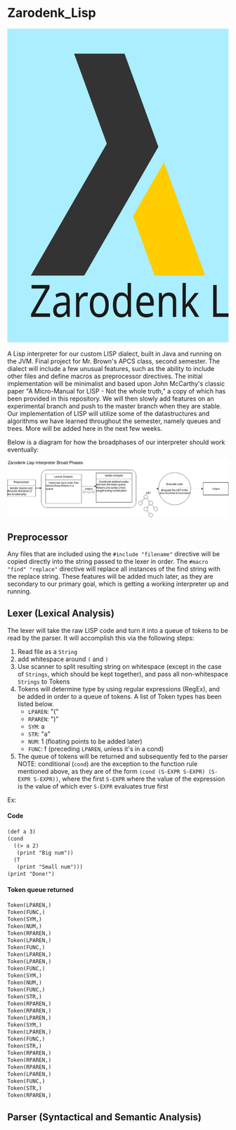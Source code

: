 # Zarodenk_Lisp  
![Alt logo](img/logoColor.svg "logo")

A Lisp interpreter for our custom LISP dialect, built in Java and running on the JVM.  Final project for Mr. Brown's APCS class, second semester. The dialect will include a few unusual features, such as the ability to include other files and define macros as preprocessor directives.  The initial implementation will be minimalist and based upon John McCarthy's classic paper "A Micro-Manual for LISP - Not the whole truth," a copy of which has been provided in this repository.  We will then slowly add features on an experimental branch and push to the master branch when they are stable.  Our implementation of LISP will utilize some of the datastructures and algorithms we have learned throughout the semester, namely queues and trees.  More will be added here in the next few weeks.

Below is a diagram for how the broadphases of our interpreter should work eventually:

![Alt ZLisp Broadphase](img/ZLispBroadDiagram.png "broadphase diagram")

## Preprocessor  
Any files that are included using the `#include "filename"` directive will be copied directly into the string passed to the lexer in order.  The `#macro "find" "replace"` directive will replace all instances of the find string with the replace string.  These features will be added much later, as they are secondary to our primary goal, which is getting a working interpreter up and running.

## Lexer (Lexical Analysis)
The lexer will take the raw LISP code and turn it into a queue of tokens to be read by the parser.  It will accomplish this via the following steps:
1. Read file as a `String`  
2. add whitespace around `(` and `)`  
3. Use scanner to split resulting string on whitespace (except in the case of `Strings`, which should be kept together), and pass all non-whitespace `Strings` to Tokens  
4. Tokens will determine type by using regular expressions (RegEx), and be added in order to a queue of tokens.  A list of Token types has been listed below.  
   * `LPAREN`: "("  
   * `RPAREN`: ")"  
   * `SYM`: a  
   * `STR`: "a"  
   * `NUM`: 1 (floating points to be added later)  
   * `FUNC`: f (preceding `LPAREN`, unless it's in a cond)  
5. The queue of tokens will be returned and subsequently fed to the parser
NOTE: conditional (`cond`) are the exception to the function rule mentioned above, as they are of the form `(cond (S-EXPR S-EXPR) (S-EXPR S-EXPR))`, where the first `S-EXPR` where the value of the expression is the value of which ever `S-EXPR` evaluates true first  

Ex:
#### Code
	(def a 3)
	(cond
	  ((> a 2)
	   (print "Big num"))
	  (T
	   (print "Small num")))
	(print "Done!")
#### Token queue returned
	Token(LPAREN,)
	Token(FUNC,)
	Token(SYM,)
	Token(NUM,)
	Token(RPAREN,)
	Token(LPAREN,)
	Token(FUNC,)
	Token(LPAREN,)
	Token(LPAREN,)
	Token(FUNC,)
	Token(SYM,)
	Token(NUM,)
	Token(FUNC,)
	Token(STR,)
	Token(RPAREN,)
	Token(RPAREN,)
	Token(LPAREN,)
	Token(SYM,)
	Token(LPAREN,)
	Token(FUNC,)
	Token(STR,)
	Token(RPAREN,)
	Token(RPAREN,)
	Token(RPAREN,)
	Token(LPAREN,)
	Token(FUNC,)
	Token(STR,)
	Token(RPAREN,)

## Parser (Syntactical and Semantic Analysis)